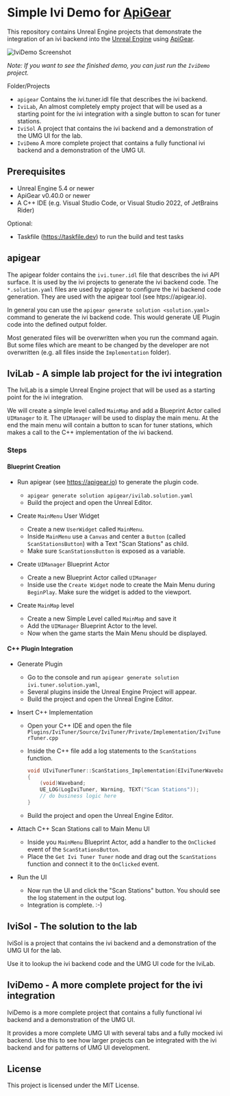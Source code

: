 # Simple Ivi Demo for [ApiGear](https://apigear.io)

This repository contains Unreal Engine projects that demonstrate the integration of an ivi backend into the [Unreal Engine](https://www.unrealengine.com) using [ApiGear](https://apigear.io).

![IviDemo Screenshot](ivituner.png)

*Note: If you want to see the finished demo, you can just run the `IviDemo` project.*

Folder/Projects

- `apigear` Contains the ivi.tuner.idl file that describes the ivi backend.
- `IviLab`, An almost completely empty project that will be used as a starting point for the ivi integration with a single button to scan for tuner stations.
- `IviSol` A project that contains the ivi backend and a demonstration of the UMG UI for the lab.
- `IviDemo` A more complete project that contains a fully functional ivi backend and a demonstration of the UMG UI. 

## Prerequisites

- Unreal Engine 5.4 or newer
- ApiGear v0.40.0 or newer
- A C++ IDE (e.g. Visual Studio Code, or Visual Studio 2022, of JetBrains Rider)

Optional:

- Taskfile (https://taskfile.dev) to run the build and test tasks

## apigear

The apigear folder contains the `ivi.tuner.idl` file that describes the ivi API surface. It is used by the ivi projects to generate the ivi backend code.
The `*.solution.yaml` files are used by apigear to configure the ivi backend code generation. They are used with the apigear tool (see htps://apigear.io).

In general you can use the `apigear generate solution <solution.yaml>` command to generate the ivi backend code. This would generate UE Plugin code into the defined output folder.

Most generated files will be overwritten when you run the command again. But some files which are meant to be changed by the developer are not overwritten (e.g. all files inside the `Implementation` folder).

## IviLab - A simple lab project for the ivi integration

The IviLab is a simple Unreal Engine project that will be used as a starting point for the ivi integration.

We will create a simple level called `MainMap` and add a Blueprint Actor called `UIManager` to it. 
The `UIManager` will be used to display the main menu.
At the end the main menu will contain a button to scan for tuner stations, which makes a call to the C++ implementation of the ivi backend.

### Steps

#### Blueprint Creation

* Run apigear (see https://apigear.io) to generate the plugin code.
   * `apigear generate solution apigear/ivilab.solution.yaml`
   * Build the project and open the Unreal Editor.

* Create `MainMenu` User Widget
   * Create a new `UserWidget` called `MainMenu`.
   * Inside `MainMenu` use a `Canvas` and center a `Button` (called `ScanStationsButton`) with a Text "Scan Stations" as child.
   * Make sure `ScanStationsButton` is exposed as a variable.

* Create `UIManager` Blueprint Actor
	* Create a new Blueprint Actor called `UIManager`
	* Inside use the `Create Widget` node to create the Main Menu during `BeginPlay`. Make sure the widget is added to the viewport.

* Create `MainMap` level
   * Create a new Simple Level called `MainMap` and save it
   * Add the `UIManager` Blueprint Actor to the level.
   * Now when the game starts the Main Menu should be displayed.

#### C++ Plugin Integration

* Generate Plugin
    * Go to the console and run `apigear generate solution ivi.tuner.solution.yaml`,
    * Several plugins inside the Unreal Engine Project will appear.
    * Build the project and open the Unreal Engine Editor.


* Insert C++ Implementation

   * Open your C++ IDE and open the file `Plugins/IviTuner/Source/IviTuner/Private/Implementation/IviTunerTuner.cpp`
   * Inside the C++ file add a log statements to the `ScanStations` function.

		```cpp
		void UIviTunerTuner::ScanStations_Implementation(EIviTunerWaveband Waveband)
		{
			(void)Waveband;
			UE_LOG(LogIviTuner, Warning, TEXT("Scan Stations"));
			// do business logic here
		}
		```
   * Build the project and open the Unreal Engine Editor.

* Attach C++ Scan Stations call to Main Menu UI

   * Inside you `MainMenu` Blueprint Actor, add a handler to the `OnClicked` event of the `ScanStationsButton`.
   * Place the `Get Ivi Tuner Tuner` node and drag out the `ScanStations` function and connect it to the `OnClicked` event.


* Run the UI
  * Now run the UI and click the "Scan Stations" button. You should see the log statement in the output log.
  * Integration is complete. :-)

## IviSol - The solution to the lab

IviSol is a project that contains the ivi backend and a demonstration of the UMG UI for the lab.

Use it to lookup the ivi backend code and the UMG UI code for the IviLab.

## IviDemo - A more complete project for the ivi integration

IviDemo is a more complete project that contains a fully functional ivi backend and a demonstration of the UMG UI.

It provides a more complete UMG UI with several tabs and a fully mocked ivi backend. 
Use this to see how larger projects can be integrated with the ivi backend and for patterns of UMG UI development.

## License

This project is licensed under the MIT License.